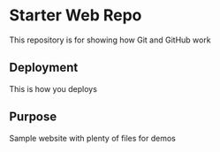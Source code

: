# Starter Web Repo

This repository is for showing how Git and GitHub work

## Deployment

This is how you deploys

## Purpose

Sample website with plenty of files for demos

